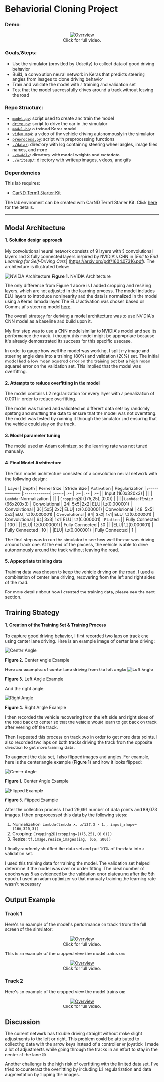 # Behaviorial Cloning Project

### Demo:
<p align="center">
 <a href="https://drive.google.com/open?id=1jpOyY3RY47zJsvpRgu6AWWXQKDUR4aD_"><img src="./writeup/run1_full_screen.gif" alt="Overview"></a>
 <br>Click for full video.
</p>


### Goals/Steps:

* Use the simulator (provided by Udacity) to collect data of good driving behavior
* Build, a convolution neural network in Keras that predicts steering angles from images to clone driving behavior
* Train and validate the model with a training and validation set
* Test that the model successfully drives around a track without leaving the road

### Repo Structure:
* [`model.py`](model.py): script used to create and train the model
* [`drive.py`](drive.py): script to drive the car in the simulator
* [`model.h5`](model.h5): a trained Keras model
* [`video.mp4`](video.mp4): a video of the vehicle driving autonomously in the simulator
* [`preprocess.py`](preprocess.py): script with preprocessing functions
* [`./data/`](./data/): directory with log containing steering wheel angles, image files names, and more
* [`./model/`](./model/): directory with model weights and metadata
* [`./writeup/`](./writeup/): directory with writeup images, videos, and gifs

### Dependencies
This lab requires:

* [CarND Term1 Starter Kit](https://github.com/udacity/CarND-Term1-Starter-Kit)

The lab enviroment can be created with CarND Term1 Starter Kit. Click [here](https://github.com/udacity/CarND-Term1-Starter-Kit/blob/master/README.md) for the details.

[//]: # (Image References)

[image1]: ./writeup/center.png "Center"
[image2]: ./writeup/left.png "Left"
[image3]: ./writeup/right.png "Right"
[image4]: ./writeup/flipped_center.png "Flipped Image"
[image5]: ./writeup/nvidia_model.png "NVIDIA Architecture"

---

## Model Architecture

#### 1. Solution design approach

My convolutional neural network consists of 9 layers with 5 convolutional layers and 3 fully connected layers inspired by NVIDIA's CNN in [*End to End Learning for Self-Driving Cars*] (https://arxiv.org/pdf/1604.07316.pdf). The architecture is illustrated below:

![NVIDIA Architecture][image5]
**Figure 1.** NVIDIA Architecture

The only difference from Figure 1 above is I added cropping and resizing layers, which are not adjusted in the learning process. 
The model includes ELU layers to introduce nonlinearity and the data is normalized in the model using a Keras lambda layer. The ELU activation was chosen based on Comma.ai's steering model [here](https://github.com/commaai/research/blob/master/train_steering_model.py).

The overall strategy for deriving a model architecture was to use NVIDIA's CNN model as a baseline and build upon it.

My first step was to use a CNN model similar to NVIDIA's model and see its performance the track. I thought this model might be appropriate because it's already demonstrated its success for this specific usecase. 

In order to gauge how well the model was working, I split my image and steering angle data into a training (80%) and validation (20%) set. The initial model had a low mean squared error on the training set but a high mean squared error on the validation set. This implied that the model was overfitting. 

#### 2. Attempts to reduce overfitting in the model

The model contains L2 regularization for every layer with a penalization of 0.001 in order to reduce overfitting. 

The model was trained and validated on different data sets by randomly splitting and shuffling the data to ensure that the model was not overfitting. The model was tested by running it through the simulator and ensuring that the vehicle could stay on the track.

#### 3. Model parameter tuning

The model used an Adam optimizer, so the learning rate was not tuned manually.

#### 4. Final Model Architecture

The final model architecture consisted of a convolution neural network with the following design:

| Layer        | Depth           | Kernel Size | Stride Size  | Activation | Regularization
| :------------- |:-------------| :-----| :-- | :-- | :-- | :-- |
| Input (160x320x3)     |  |  |
| `Lambda`: Normalization      |      |    |
| `Cropping2D` ((75,25), (0,0)) |       |     |
| `Lambda`: Resize (66x200x3)
| Convolutional | 24| 5x5| 2x2| ELU| `l2`(0.000001)
| Convolutional | 36| 5x5| 2x2| ELU| `l2`(0.000001)
| Convolutional | 48| 5x5| 2x2| ELU| `l2`(0.000001)
| Convolutional | 64| 3x3| 1x1| ELU| `l2`(0.000001)
| Convolutional | 64| 3x3| 1x1| ELU| `l2`(0.000001)
| `Flatten` | 
| Fully Connected | 100 | |  |ELU| `l2`(0.000001)
| Fully Connected | 50 | |  |ELU| `l2`(0.000001)
| Fully Connected | 10 | |  |ELU| `l2`(0.000001)
| Fully Connected | 1 | 

The final step was to run the simulator to see how well the car was driving around track one. At the end of the process, the vehicle is able to drive autonomously around the track without leaving the road.

#### 5. Appropriate training data

Training data was chosen to keep the vehicle driving on the road. I used a combination of center lane driving, recovering from the left and right sides of the road.

For more details about how I created the training data, please see the next section. 

## Training Strategy

#### 1. Creation of the Training Set & Training Process

To capture good driving behavior, I first recorded two laps on track one using center lane driving. Here is an example image of center lane driving:

![Center Angle][image1]

**Figure 2.** Center Angle Example

Here are examples of center lane driving from the left angle:
![Left Angle][image2]

**Figure 3.** Left Angle Example

And the right angle:

![Right Angle][image3]

**Figure 4.** Right Angle Example

I then recorded the vehicle recovering from the left side and right sides of the road back to center so that the vehicle would learn to get back on track after veering off the track. 

Then I repeated this process on track two in order to get more data points. I also recorded two laps on both tracks driving the track from the opposite direction to get more training data.

To augment the data set, I also flipped images and angles. For example, here is the center angle example (**Figure 1**) and how it looks flipped:

![Center Angle][image1]

**Figure 1.** Center Angle Example

![Flipped Example][image4]

**Figure 5.** Flipped Example

After the collection process, I had 29,691 number of data points and 89,073 images. I then preprocessed this data by the following steps:

 1. Normalization: `Lambda(lambda x: x/127.5 - 1., input_shape=(160,320,3))`
 2. Cropping: `Cropping2D(cropping=((75,25),(0,0)))`
 3. Resize: `tf.image.resize_images(img, (66, 200))`

I finally randomly shuffled the data set and put 20% of the data into a validation set. 

I used this training data for training the model. The validation set helped determine if the model was over or under fitting. The ideal number of epochs was 5 as evidenced by the validation error plateauing after the 5th epoch. I used an adam optimizer so that manually training the learning rate wasn't necessary.

## Output Example

### Track 1

Here's an example of the model's performance on track 1 from the full screen of the simulator:

<p align="center">
 <a href="https://drive.google.com/open?id=1jpOyY3RY47zJsvpRgu6AWWXQKDUR4aD_"><img src="./writeup/run1_full_screen.gif" alt="Overview"></a>
 <br>Click for full video.
</p>

This is an example of the cropped view the model trains on:

<p align="center">
 <a href="https://drive.google.com/open?id=1sgx-NqTc2hF2SouwBNriwsnOl3GIV3rG"><img src="./writeup/run1_trim.gif" alt="Overview"></a>
 <br>Click for full video.
</p>

### Track 2

Here's an example of the cropped view the model trains on:

<p align="center">
 <a href="https://drive.google.com/open?id=1wdsdsvJshJbwwyccqSz2inF7ktNjactb"><img src="./writeup/run2.gif" alt="Overview"></a>
 <br>Click for full video.
</p>

## Discussion

The current network has trouble driving straight without make slight adjustments  to the left or right. This problem could be attributed to collecting data with the arrow keys instead of a controller or joystick. I made a lot of adjustments while going through the tracks in an effort to stay in the center of the lane 😅

Another challenge is the high risk of overfitting with the limited data set. I've tried to counteract the overfitting by including L2 regularization and data augmentation by flipping the images. 